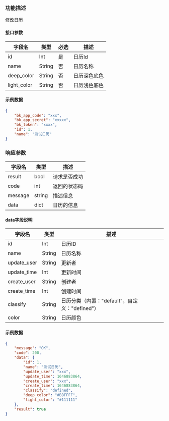 ### 功能描述

修改日历


#### 接口参数

| 字段名      | 类型   | 必选 | 描述         |
| ----------- | ------ | ---- | ------------ |
| id          | Int    | 是   | 日历Id       |
| name        | String | 否   | 日历名称     |
| deep_color  | String | 否   | 日历深色底色 |
| light_color | String | 否   | 日历浅色底色 |

#### 示例数据

```json
{
    "bk_app_code": "xxx",
    "bk_app_secret": "xxxxx",
    "bk_token": "xxxx",
    "id": 1,
    "name": "测试日历"
}
```

### 响应参数

| 字段名  | 类型   | 描述         |
| ------- | ------ | ------------ |
| result  | bool   | 请求是否成功 |
| code    | int    | 返回的状态码 |
| message | string | 描述信息     |
| data    | dict   | 日历的信息   |

#### data字段说明

| 字段名      | 类型   | 描述                                           |
| ----------- | ------ | ---------------------------------------------- |
| id          | Int    | 日历ID                                         |
| name        | String | 日历名称                                       |
| update_user | String | 更新者                                         |
| update_time | Int    | 更新时间                                       |
| create_user | String | 创建者                                         |
| create_time | Int    | 创建时间                                       |
| classify    | String | 日历分类（内置："default"，自定义："defined"） |
| color       | String | 日历颜色                                       |

#### 示例数据

```json
{
    "message": "OK",
    "code": 200,
    "data": {
        "id": 1,
        "name": "测试日历",
        "update_user": "xxx",
        "update_time": 1646883864,
        "create_user": "xxx",
        "create_time": 1646883864,
        "classify": "defined",
        "deep_color": "#BBFFFF",
        "light_color": "#111111"
    },
    "result": true
}
```